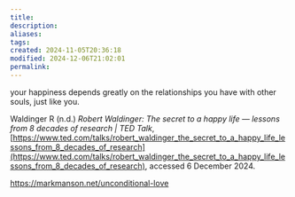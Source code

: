 ```yaml
---
title: 
description: 
aliases: 
tags: 
created: 2024-11-05T20:36:18
modified: 2024-12-06T21:02:01
permalink: 
---
```


your happiness depends greatly on the relationships you have with other souls, just like you.



Waldinger R (n.d.) _Robert Waldinger: The secret to a happy life — lessons from 8 decades of research | TED Talk_, [https://www.ted.com/talks/robert_waldinger_the_secret_to_a_happy_life_lessons_from_8_decades_of_research](https://www.ted.com/talks/robert_waldinger_the_secret_to_a_happy_life_lessons_from_8_decades_of_research), accessed 6 December 2024.

https://markmanson.net/unconditional-love
